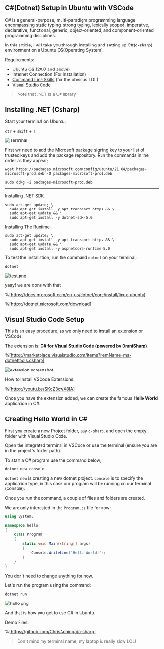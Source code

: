 ## C#(Dotnet) Setup in Ubuntu with VSCode

C# is a general-purpose, multi-paradigm programming language encompassing static typing, strong typing, lexically scoped, imperative, declarative, functional, generic, object-oriented, and component-oriented programming disciplines.

In this article, I will take you through installing and setting up C#(c-sharp) environment on a Ubuntu OS(Operating System).

Requirements:

-  [Ubuntu](https://ubuntu.com/)  OS (20.0 and above)
- Internet Connection (For Installation)
-  [Command Line Skills](https://ubuntu.com/tutorials/command-line-for-beginners#1-overview)  (for the obvious LOL)
-  [Visual Studio Code](https://code.visualstudio.com/) 

>Note that .NET is a C# library

## Installing .NET (Csharp)

Start your terminal on Ubuntu;

`ctr` + `shift` + `T`

![Terminal](https://cdn.hashnode.com/res/hashnode/image/upload/v1624046438527/NHPeFyFrP.png)

First we need to add the Microsoft package signing key to your list of trusted keys and add the package repository. Run the commands in the order as they appear;

```shell
wget https://packages.microsoft.com/config/ubuntu/21.04/packages-microsoft-prod.deb -O packages-microsoft-prod.deb
```

```shell
sudo dpkg -i packages-microsoft-prod.deb
```

<hr />

Installing .NET SDK

```shell
sudo apt-get update; \
  sudo apt-get install -y apt-transport-https && \
  sudo apt-get update && \
  sudo apt-get install -y dotnet-sdk-5.0
```

Installing The Runtime

```shell
sudo apt-get update; \
  sudo apt-get install -y apt-transport-https && \
  sudo apt-get update && \
  sudo apt-get install -y aspnetcore-runtime-5.0
```

To test the installation, run the command `dotnet` on your terminal;

```shell
dotnet
```

![test.png](https://cdn.hashnode.com/res/hashnode/image/upload/v1624046930043/zzhtV5SXU.png)

yaay! we are done with that.

%[https://docs.microsoft.com/en-us/dotnet/core/install/linux-ubuntu]

%[https://dotnet.microsoft.com/download]

## Visual Studio Code Setup

This is an easy procedure, as we only need to install an extension on VSCode.

The extension is: **C# for Visual Studio Code (powered by OmniSharp)**

%[https://marketplace.visualstudio.com/items?itemName=ms-dotnettools.csharp]

![extension screenshot](https://cdn.hashnode.com/res/hashnode/image/upload/v1624047760180/DZnQEhotl.png)

How to Install VSCode Extensions:

%[https://youtu.be/SKcZ3cwX8lA]

Once you have the extension added, we can create the famous **Hello World** application in C#.

## Creating Hello World in C#

First you create a new Project folder, say `c-sharp`, and open the empty folder with Visual Studio Code.

Open the integrated terminal in VSCode or use the terminal (ensure you are in the project's folder path).

To start a C# program use the command below;

```shell
dotnet new console
```

`dotnet new` is creating a new dotnet project. `console` is to specify the application type, in this case our program will be running on our terminal (console).

Once you run the command, a couple of files and folders are created.

We are only interested in the `Program.cs` file for now:

```cs
using System;

namespace hello
{
    class Program
    {
        static void Main(string[] args)
        {
            Console.WriteLine("Hello World!");
        }
    }
}
```

You don't need to change anything for now.

Let's run the program using the command:

```shell
dotnet run
```

![hello.png](https://cdn.hashnode.com/res/hashnode/image/upload/v1624050366155/8fe4Unc_f.png)

And that is how you get to use C# in Ubuntu. 

Demo Files:

%[https://github.com/ChrisAchinga/c-sharp]

>Don't mind my terminal name, my laptop is really slow LOL!

